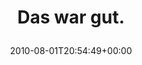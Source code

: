 ---
retweeted: false
source: <a href="http://www.osfoora.com" rel="nofollow">Osfoora HD</a>
entities:
  hashtags: []
  symbols: []
  user_mentions: []
  urls: []
display_text_range:
- '0'
- '12'
favorite_count: '0'
id_str: '20087110585'
truncated: false
retweet_count: '0'
id: '20087110585'
created_at: Sun Aug 01 20:54:49 +0000 2010
favorited: false
full_text: Das war gut.
lang: de
tags:
- pesos/twitter
date: '2010-08-01T20:54:49+00:00'
src: https://twitter.com/bascht/status/20087110585
original_url: https://twitter.com/bascht/status/20087110585
type: twitter_tweet
text: Das war gut.
title: 'Das war gut.

  '

---